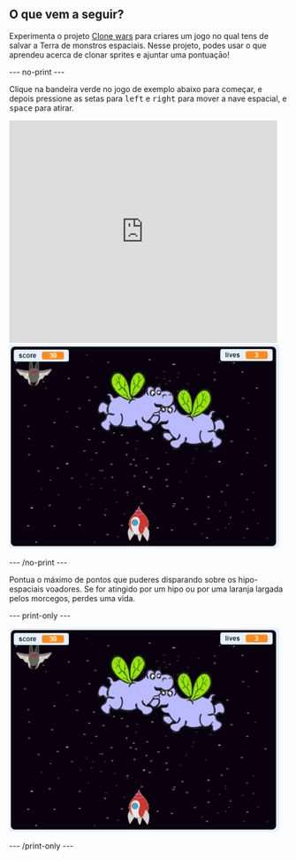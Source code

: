 ## O que vem a seguir?

Experimenta o projeto [Clone wars](https://projects.raspberrypi.org/en/projects/clone-wars?utm_source=pathway&utm_medium=whatnext&utm_campaign=projects) para criares um jogo no qual tens de salvar a Terra de monstros espaciais. Nesse projeto, podes usar o que aprendeu acerca de clonar sprites e ajuntar uma pontuaçāo!

\--- no-print \---

Clique na bandeira verde no jogo de exemplo abaixo para começar, e depois pressione as setas para <kbd>left</kbd> e <kbd>right</kbd> para mover a nave espacial, e <kbd>space</kbd> para atirar.

<div class="scratch-preview">
  <iframe allowtransparency="true" width="485" height="402" src="https://scratch.mit.edu/projects/embed/276887163/?autostart=false" frameborder="0" scrolling="no"></iframe>
  <img src="images/clone-showcase.png">
</div>

\--- /no-print \---

Pontua o máximo de pontos que puderes disparando sobre os hipo-espaciais voadores. Se for atingido por um hipo ou por uma laranja largada pelos morcegos, perdes uma vida.

\--- print-only \---

![desc](images/clone-showcase.png)

\--- /print-only \---